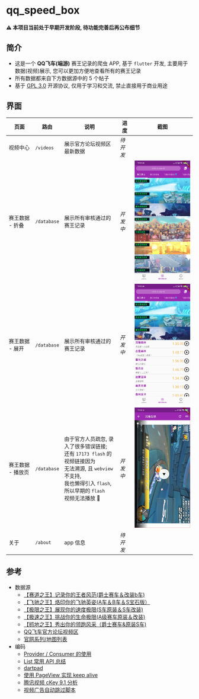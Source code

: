 # qq_speed_box

**⚠️ 本项目当前处于早期开发阶段, 待功能完善后再公布细节**

## 简介
- 这是一个 **QQ飞车(端游)** 赛王记录的爬虫 APP, 基于 `flutter` 开发, 主要用于数据(视频)展示, 您可以更加方便地查看所有的赛王记录
- 所有数据都来自下方数据源中的 5 个帖子
- 基于 [GPL 3.0](https://github.com/SublimeCT/qq_speed_box/blob/master/LICENSE) 开源协议, 仅用于学习和交流, 禁止直接用于商业用途

## 界面

页面 | 路由 | 说明 | 进度 | 截图
--- |--- |--- |--- |---
视频中心 | `/videos` | 展示官方论坛视频区最新数据 | *待开发* |
赛王数据 - 折叠 | `/database` | 展示所有审核通过的赛王记录 | *开发中* | <img style="max-width: 150px" src="/docs/images/screen_database_fold.jpeg" alt="折叠">
赛王数据 - 展开 | `/database` | 展示所有审核通过的赛王记录 | *开发中* | <img style="max-width: 150px" src="/docs/images/screen_database_unfold.jpeg" alt="展开">
赛王数据 - 播放页 | `/database` | 由于官方人员疏忽, 录入了很多错误链接;<br>还有 `17173 flash` 的视频链接因为<br>无法溯源, 且 `webview` 不支持,<br>我也懒得引入 `flash`, 所以早期的 `flash`<br>视频无法播放 👊 | *开发中* | <img style="max-width: 150px" src="/docs/images/screen_database_video_player.jpeg" alt="播放页">
关于 | `/about` | app 信息 | *待开发* |

## 参考

- 数据源
  - [【赛道之王】记录你的王者风范(爵士赛车＆改装b车)](https://speed.gamebbs.qq.com/forum.php?mod=viewthread&tid=1663147&extra=page%3D1)
  - [【飞驰之王】烙印你的飞驰英姿(A车＆B车＆S宝石版）](https://speed.gamebbs.qq.com/forum.php?mod=viewthread&tid=1682060&extra=page%3D1)
  - [【极限之王】展现你的速度极限(S车原装＆S车改装)](https://speed.gamebbs.qq.com/forum.php?mod=viewthread&tid=1663287&extra=page%3D1)
  - [【极速之王】挑战你的生命极限(A级赛车原装＆改装)](https://speed.gamebbs.qq.com/forum.php?mod=viewthread&tid=1662762&extra=page%3D1)
  - [【抓地之王】秀出你的领跑风采（爵士赛车&原装S车)](https://speed.gamebbs.qq.com/forum.php?mod=viewthread&tid=1663042&extra=page%3D1)
  - [QQ飞车官方论坛视频区](https://speed.gamebbs.qq.com/forum.php?mod=forumdisplay&fid=30673)
  - [官网系列/地图列表](http://speed.qq.com/web201008/page/race.shtml)
- 编码
  - [Provider / Consumer 的使用](https://blog.csdn.net/u013894711/article/details/102782366)
  - [List 常用 API 总结](https://blog.csdn.net/ffa_ijj/article/details/85051156)
  - [dartpad](https://dartpad.cn/)
  - [使用 PageView 实现 keep alive](https://zhuanlan.zhihu.com/p/58582876)
  - [腾讯视频 cKey 9.1 分析](https://zsaim.github.io/2019/05/06/Tencent-cKey9.1-Analysis/)
  - [视频广告自动跳过脚本](https://greasyfork.org/zh-CN/scripts/394637-%E8%A7%86%E9%A2%91%E5%B9%BF%E5%91%8A%E8%87%AA%E5%8A%A8%E8%B7%B3%E8%BF%87/feedback)